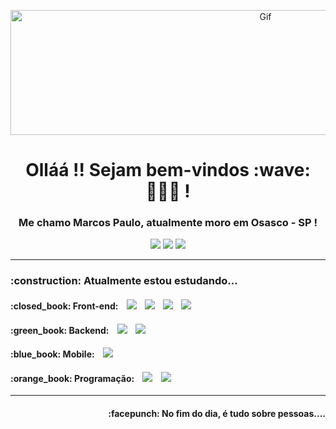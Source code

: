 <p align= "center"><img width="800" height="200" src="https://i.pinimg.com/originals/00/2d/7e/002d7e638fb463fb7a266f5ffc7ac47d.gif" alt="Gif"/></p>

<h1 align='center'> Olláá !! Sejam bem-vindos :wave: 👨🏻‍💻 ! </h1>

<h3 align='center'>Me chamo Marcos Paulo, atualmente moro em Osasco - SP !</h3>

<p align='center'>
  <a href="https://www.linkedin.com/in/maarcospaulo/"><img src="https://img.shields.io/badge/linkedin-%230077B5.svg?&style=for-the-badge&logo=linkedin&logoColor=white" /></a>
  <a href="https://instagram.com/maah_paulo"><img src="https://img.shields.io/badge/instagram-%230A0A0A.svg?&style=for-the-badge&logo=instagram&logoColor=white" /></a>
  <a href="mailto:marcospart01@gmail.com?subject=Olá%20Marcos"><img src="https://img.shields.io/badge/gmail-%23D14836.svg?&style=for-the-badge&logo=gmail&logoColor=white" /></a>
</p>

<hr>

<div class="column-left">
  <p align='center'>
    <h3 id="headers" > :construction: Atualmente estou estudando...</h3>
    <h4> :closed_book: Front-end:&nbsp;&nbsp;&nbsp; 
     <img src="https://img.shields.io/badge/HTML5%20-%23e34f26.svg?&style=for-the-badge&logo=&color=orange&logoColor=white" />&nbsp;&nbsp;&nbsp;
    <img src="https://img.shields.io/badge/CSS3%20-%23e34f26.svg?&style=for-the-badge&logo=&color=skyblue&logoColor=white" />&nbsp;&nbsp;&nbsp;
    <img src="https://img.shields.io/badge/React%20-%2361DAFB.svg?&style=for-the-badge&logo=react&logoColor=white" />&nbsp;&nbsp;&nbsp;    
    <img src="https://img.shields.io/badge/JavaScript%20-%23e34f26.svg?&style=for-the-badge&logo=javascript&color=yellow&logoColor=white" />&nbsp;&nbsp;&nbsp;
    </h4>
  </p>
</div>

<div class="column-right">
  <p align='center'>
    <h4>:green_book: Backend:&nbsp;&nbsp;&nbsp; 
    <img src="https://img.shields.io/badge/MySQL%20-%231572B6.svg?&style=for-the-badge&logo=mysql&logoColor=white" />&nbsp;&nbsp;&nbsp;
    <img src="https://img.shields.io/badge/node.js%20-%23339933.svg?&style=for-the-badge&logo=node.js&logoColor=white" />&nbsp;&nbsp;&nbsp;
    </h4>
  </p>
</div>

<div class="column-right">
  <p align='center'>
    <h4>:blue_book: Mobile:&nbsp;&nbsp;&nbsp; 
    <img src="https://img.shields.io/badge/react native%20-%2361DAFB.svg?&style=for-the-badge&logo=react&logoColor=white" />&nbsp;&nbsp;&nbsp;
    </h4>
  </p>
</div>

<div class="column-right">
  <p align='center'>
    <h4>:orange_book: Programação:&nbsp;&nbsp;&nbsp; 
    <img src="https://img.shields.io/badge/Git%20-%2361DAFB.svg?&style=for-the-badge&logo=git&color=gray&Color=white" />&nbsp;&nbsp;&nbsp;
    <img src="https://img.shields.io/badge/GitHub%20-%2361DAFB.svg?&style=for-the-badge&logo=github&color=gray&logoColor=white" />&nbsp;&nbsp;&nbsp;
    </h4>
  </p>
</div>
</div>

<hr>

</div>
<p align="right"><h4 align="right">:facepunch:   No fim do dia, é tudo sobre pessoas....</h4></p>

